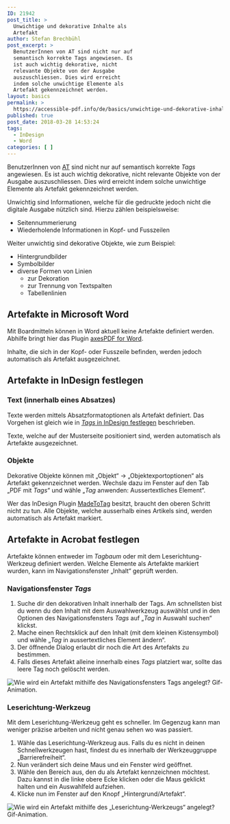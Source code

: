 ```yaml
---
ID: 21942
post_title: >
  Unwichtige und dekorative Inhalte als
  Artefakt
author: Stefan Brechbühl
post_excerpt: >
  BenutzerInnen von AT sind nicht nur auf
  semantisch korrekte Tags angewiesen. Es
  ist auch wichtig dekorative, nicht
  relevante Objekte von der Ausgabe
  auszuschliessen. Dies wird erreicht
  indem solche unwichtige Elemente als
  Artefakt gekennzeichnet werden.
layout: basics
permalink: >
  https://accessible-pdf.info/de/basics/unwichtige-und-dekorative-inhalte-als-artefakt/
published: true
post_date: 2018-03-28 14:53:24
tags:
  - InDesign
  - Word
categories: [ ]
---
```

BenutzerInnen von [AT](https://accessible-pdf.info/de/glossar/#assistive-technologie) sind nicht nur auf semantisch korrekte *Tags* angewiesen. Es ist auch wichtig dekorative, nicht relevante Objekte von der Ausgabe auszuschliessen. Dies wird erreicht indem solche unwichtige Elemente als Artefakt gekennzeichnet werden.

Unwichtig sind Informationen, welche für die gedruckte jedoch nicht die digitale Ausgabe nützlich sind. Hierzu zählen beispielsweise:

- Seitennummerierung
- Wiederholende Informationen in Kopf- und Fusszeilen

Weiter unwichtig sind dekorative Objekte, wie zum Beispiel:

- Hintergrundbilder
- Symbolbilder
- diverse Formen von Linien 
	- zur Dekoration
	- zur Trennung von Textspalten 
	- Tabellenlinien 

## Artefakte in Microsoft Word

Mit Boardmitteln können in Word aktuell keine Artefakte definiert werden. Abhilfe bringt hier das Plugin [axesPDF for Word](https://www.axes4.com/axespdf-for-word-ueberblick.html).

Inhalte, die sich in der Kopf- oder Fusszeile befinden, werden jedoch automatisch als Artefakt ausgezeichnet.

## Artefakte in InDesign festlegen

### Text (innerhalb eines Absatzes)

Texte werden mittels Absatzformatoptionen als Artefakt definiert. Das Vorgehen ist gleich wie in [*Tags* in InDesign festlegen](https://accessible-pdf.info/de/basics/pdf-tags-in-indesign-festlegen/) beschrieben.

Texte, welche auf der Musterseite positioniert sind, werden automatisch als Artefakte ausgezeichnet.

### Objekte

Dekorative Objekte können mit „Objekt“ → „Objektexportoptionen“ als Artefakt gekennzeichnet werden. Wechsle dazu im Fenster auf den Tab „PDF mit *Tags*“ und wähle „*Tag* anwenden: Aussertextliches Element“.

Wer das InDesign Plugin [MadeToTag](https://www.axaio.com/doku.php/de:products:madetotag) besitzt, braucht den oberen Schritt nicht zu tun. Alle Objekte, welche ausserhalb eines Artikels sind, werden automatisch als Artefakt markiert.

## Artefakte in Acrobat festlegen

Artefakte können entweder im *Tagbaum* oder mit dem Leserichtung-Werkzeug definiert werden. Welche Elemente als Artefakte markiert wurden, kann im Navigationsfenster „Inhalt“ geprüft werden.

### Navigationsfenster *Tags*

1. Suche dir den dekorativen Inhalt innerhalb der Tags. Am schnellsten bist du wenn du den Inhalt mit dem Auswahlwerkzeug auswählst und in den Optionen des Navigationsfensters *Tags* auf „*Tag* in Auswahl suchen“ klickst.
2. Mache einen Rechtsklick auf den Inhalt (mit dem kleinen Kistensymbol) und wähle „*Tag* in aussertextliches Element ändern“.
3. Der öffnende Dialog erlaubt dir noch die Art des Artefakts zu bestimmen.
4. Falls dieses Artefakt alleine innerhalb eines *Tags* platziert war, sollte das leere Tag noch gelöscht werden.

![Wie wird ein Artefakt mithilfe des Navigationsfensters *Tags* angelegt? Gif-Animation.](https://accessible-pdf.info/content/uploads/acrobat_artifact.gif)

### Leserichtung-Werkzeug

Mit dem Leserichtung-Werkzeug geht es schneller. Im Gegenzug kann man weniger präzise arbeiten und nicht genau sehen wo was passiert.

1. Wähle das Leserichtung-Werkzeug aus. Falls du es nicht in deinen Schnellwerkzeugen hast, findest du es innerhalb der Werkzeuggruppe „Barrierefreiheit“.
2. Nun verändert sich deine Maus und ein Fenster wird geöffnet.
3. Wähle den Bereich aus, den du als Artefakt kennzeichnen möchtest. Dazu kannst in die linke obere Ecke klicken oder die Maus geklickt halten und ein Auswahlfeld aufziehen.
4. Klicke nun im Fenster auf den Knopf „Hintergrund/Artefakt“.

![Wie wird ein Artefakt mithilfe des „Leserichtung-Werkzeugs“ angelegt? Gif-Animation.](https://accessible-pdf.info/content/uploads/acrobat_artifact2.gif)